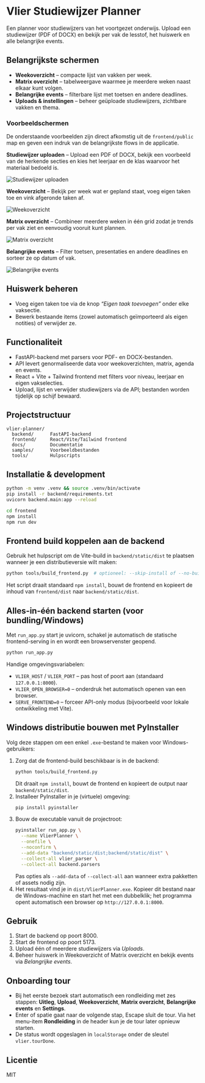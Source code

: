 # Vlier Studiewijzer Planner

Een planner voor studiewijzers van het voortgezet onderwijs. Upload een studiewijzer (PDF of DOCX) en bekijk per vak de lesstof, het huiswerk en alle belangrijke events.

## Belangrijkste schermen
- **Weekoverzicht** – compacte lijst van vakken per week.
- **Matrix overzicht** – tabelweergave waarmee je meerdere weken naast elkaar kunt volgen.
- **Belangrijke events** – filterbare lijst met toetsen en andere deadlines.
- **Uploads & instellingen** – beheer geüploade studiewijzers, zichtbare vakken en thema.

### Voorbeeldschermen

De onderstaande voorbeelden zijn direct afkomstig uit de `frontend/public` map en geven een indruk van de belangrijkste
flows in de applicatie.

**Studiewijzer uploaden** – Upload een PDF of DOCX, bekijk een voorbeeld van de herkende secties en kies het leerjaar en de
klas waarvoor het materiaal bedoeld is.

![Studiewijzer uploaden](frontend/public/voorbeeld_studiewijzer.png)

**Weekoverzicht** – Bekijk per week wat er gepland staat, voeg eigen taken toe en vink afgeronde taken af.

![Weekoverzicht](frontend/public/voorbeeld_weekoverzicht.png)

**Matrix overzicht** – Combineer meerdere weken in één grid zodat je trends per vak ziet en eenvoudig vooruit kunt plannen.

![Matrix overzicht](frontend/public/voorbeeld_matrix.png)

**Belangrijke events** – Filter toetsen, presentaties en andere deadlines en sorteer ze op datum of vak.

![Belangrijke events](frontend/public/voorbeeld_events.png)

## Huiswerk beheren
- Voeg eigen taken toe via de knop _“Eigen taak toevoegen”_ onder elke vaksectie.
- Bewerk bestaande items (zowel automatisch geïmporteerd als eigen notities) of verwijder ze.

## Functionaliteit
- FastAPI-backend met parsers voor PDF- en DOCX-bestanden.
- API levert genormaliseerde data voor weekoverzichten, matrix, agenda en events.
- React + Vite + Tailwind frontend met filters voor niveau, leerjaar en eigen vakselecties.
- Upload, lijst en verwijder studiewijzers via de API; bestanden worden tijdelijk op schijf bewaard.

## Projectstructuur
```
vlier-planner/
  backend/      FastAPI-backend
  frontend/     React/Vite/Tailwind frontend
  docs/         Documentatie
  samples/      Voorbeeldbestanden
  tools/        Hulpscripts
```

## Installatie & development
```bash
python -m venv .venv && source .venv/bin/activate
pip install -r backend/requirements.txt
uvicorn backend.main:app --reload

cd frontend
npm install
npm run dev
```

## Frontend build koppelen aan de backend
Gebruik het hulpscript om de Vite-build in `backend/static/dist` te plaatsen wanneer je een distributieversie wilt maken:

```bash
python tools/build_frontend.py  # optioneel: --skip-install of --no-build
```

Het script draait standaard `npm install`, bouwt de frontend en kopieert de inhoud van `frontend/dist` naar `backend/static/dist`.

## Alles-in-één backend starten (voor bundling/Windows)
Met `run_app.py` start je uvicorn, schakel je automatisch de statische frontend-serving in en wordt een browservenster geopend.

```bash
python run_app.py
```

Handige omgevingsvariabelen:

- `VLIER_HOST` / `VLIER_PORT` – pas host of poort aan (standaard `127.0.0.1:8000`).
- `VLIER_OPEN_BROWSER=0` – onderdruk het automatisch openen van een browser.
- `SERVE_FRONTEND=0` – forceer API-only modus (bijvoorbeeld voor lokale ontwikkeling met Vite).

## Windows distributie bouwen met PyInstaller
Volg deze stappen om een enkel `.exe`-bestand te maken voor Windows-gebruikers:

1. Zorg dat de frontend-build beschikbaar is in de backend:
   ```bash
   python tools/build_frontend.py
   ```
   Dit draait `npm install`, bouwt de frontend en kopieert de output naar `backend/static/dist`.
2. Installeer PyInstaller in je (virtuele) omgeving:
   ```bash
   pip install pyinstaller
   ```
3. Bouw de executable vanuit de projectroot:
   ```bash
   pyinstaller run_app.py \
     --name VlierPlanner \
     --onefile \
     --noconfirm \
     --add-data "backend/static/dist;backend/static/dist" \
     --collect-all vlier_parser \
     --collect-all backend.parsers
   ```
   Pas opties als `--add-data` of `--collect-all` aan wanneer extra pakketten of assets nodig zijn.
4. Het resultaat vind je in `dist/VlierPlanner.exe`. Kopieer dit bestand naar de Windows-machine en start het met een dubbelklik; het programma opent automatisch een browser op `http://127.0.0.1:8000`.

## Gebruik
1. Start de backend op poort 8000.
2. Start de frontend op poort 5173.
3. Upload één of meerdere studiewijzers via _Uploads_.
4. Beheer huiswerk in Weekoverzicht of Matrix overzicht en bekijk events via _Belangrijke events_.

## Onboarding tour
- Bij het eerste bezoek start automatisch een rondleiding met zes stappen: **Uitleg**, **Upload**, **Weekoverzicht**, **Matrix overzicht**, **Belangrijke events** en **Settings**.
- Enter of spatie gaat naar de volgende stap, Escape sluit de tour. Via het menu-item **Rondleiding** in de header kun je de tour later opnieuw starten.
- De status wordt opgeslagen in `localStorage` onder de sleutel `vlier.tourDone`.

## Licentie
MIT
